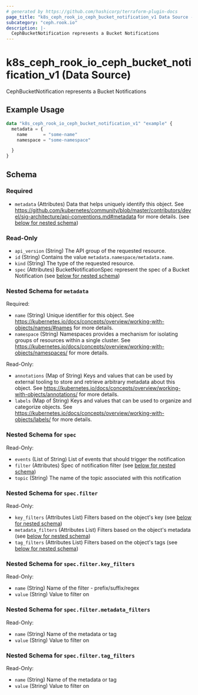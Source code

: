 ```yaml
---
# generated by https://github.com/hashicorp/terraform-plugin-docs
page_title: "k8s_ceph_rook_io_ceph_bucket_notification_v1 Data Source - terraform-provider-k8s"
subcategory: "ceph.rook.io"
description: |-
  CephBucketNotification represents a Bucket Notifications
---
```


# k8s_ceph_rook_io_ceph_bucket_notification_v1 (Data Source)

CephBucketNotification represents a Bucket Notifications

## Example Usage

```terraform
data "k8s_ceph_rook_io_ceph_bucket_notification_v1" "example" {
  metadata = {
    name      = "some-name"
    namespace = "some-namespace"

  }
}
```

<!-- schema generated by tfplugindocs -->
## Schema

### Required

- `metadata` (Attributes) Data that helps uniquely identify this object. See https://github.com/kubernetes/community/blob/master/contributors/devel/sig-architecture/api-conventions.md#metadata for more details. (see [below for nested schema](#nestedatt--metadata))

### Read-Only

- `api_version` (String) The API group of the requested resource.
- `id` (String) Contains the value `metadata.namespace/metadata.name`.
- `kind` (String) The type of the requested resource.
- `spec` (Attributes) BucketNotificationSpec represent the spec of a Bucket Notification (see [below for nested schema](#nestedatt--spec))

<a id="nestedatt--metadata"></a>
### Nested Schema for `metadata`

Required:

- `name` (String) Unique identifier for this object. See https://kubernetes.io/docs/concepts/overview/working-with-objects/names/#names for more details.
- `namespace` (String) Namespaces provides a mechanism for isolating groups of resources within a single cluster. See https://kubernetes.io/docs/concepts/overview/working-with-objects/namespaces/ for more details.

Read-Only:

- `annotations` (Map of String) Keys and values that can be used by external tooling to store and retrieve arbitrary metadata about this object. See https://kubernetes.io/docs/concepts/overview/working-with-objects/annotations/ for more details.
- `labels` (Map of String) Keys and values that can be used to organize and categorize objects. See https://kubernetes.io/docs/concepts/overview/working-with-objects/labels/ for more details.


<a id="nestedatt--spec"></a>
### Nested Schema for `spec`

Read-Only:

- `events` (List of String) List of events that should trigger the notification
- `filter` (Attributes) Spec of notification filter (see [below for nested schema](#nestedatt--spec--filter))
- `topic` (String) The name of the topic associated with this notification

<a id="nestedatt--spec--filter"></a>
### Nested Schema for `spec.filter`

Read-Only:

- `key_filters` (Attributes List) Filters based on the object's key (see [below for nested schema](#nestedatt--spec--filter--key_filters))
- `metadata_filters` (Attributes List) Filters based on the object's metadata (see [below for nested schema](#nestedatt--spec--filter--metadata_filters))
- `tag_filters` (Attributes List) Filters based on the object's tags (see [below for nested schema](#nestedatt--spec--filter--tag_filters))

<a id="nestedatt--spec--filter--key_filters"></a>
### Nested Schema for `spec.filter.key_filters`

Read-Only:

- `name` (String) Name of the filter - prefix/suffix/regex
- `value` (String) Value to filter on


<a id="nestedatt--spec--filter--metadata_filters"></a>
### Nested Schema for `spec.filter.metadata_filters`

Read-Only:

- `name` (String) Name of the metadata or tag
- `value` (String) Value to filter on


<a id="nestedatt--spec--filter--tag_filters"></a>
### Nested Schema for `spec.filter.tag_filters`

Read-Only:

- `name` (String) Name of the metadata or tag
- `value` (String) Value to filter on
